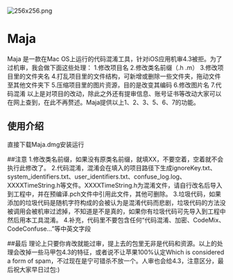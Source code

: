 
![256x256.png](https://upload-images.jianshu.io/upload_images/2523674-1ad917d7d89c9625.png?imageMogr2/auto-orient/strip%7CimageView2/2/w/1240)

# Maja
Maja 是一款在Mac OS上运行的代码混淆工具，针对iOS应用机审4.3被拒。为了过机审，我会做下面这些处理：
1.修改项目名
2.修改类名前缀（.h .m）
3.修改项目里的文件夹名
4.打乱项目里的文件结构，可新增或删除一些文件夹，拖动文件至其他文件夹下
5.压缩项目里的图片资源，目的是改变其编码
6.修改图片名
7.代码混淆
以上是对项目的改动，除此之外还有提审信息、账号证书等改动大家可以在网上查到，在此不再赘述。Maja提供以上1、2、3、5、6、7的功能。

## 使用介绍
直接下载Maja.dmg安装运行

##注意
1.修改类名前缀，如果没有原类名前缀，就填XX，不要空着，空着就不会执行此修改了。
2.代码混淆，混淆会在填入的项目路径下生成ignoreKey.txt、system_identifiers.txt、user_identifiers.txt、confuse_log.log、XXXXTimeString.h等文件。XXXXTimeString.h为混淆文件，请自行改名后导入到工程中，并在预编译.pch文件中引用此文件，其他可删除。
3.垃圾代码，如果添加的垃圾代码是随机字符构成的会被认为是混淆代码而悲剧，垃圾代码的方法没被调用会被机审过滤掉，不知道是不是真的，如果你有垃圾代码可先导入到工程中然后用本工具混淆。
4.补充，代码里不要包含任何“代码混淆、加密、CodeMix、CodeConfuse...”等中英文字段

##最后
理论上只要你肯改就能过审，提上去的包里无非是代码和资源。以上的处理会改掉一些马甲包4.3的特征，或者说不让苹果100%认定Which is considered a form of spam，不过现在是宁可错杀不放一个。人审也会给4.3，注意区分，最后祝大家早日过包:)
